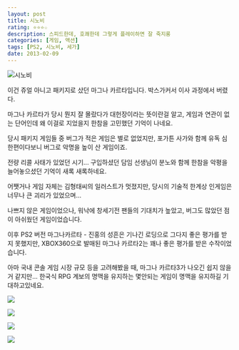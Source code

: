 ```yaml
---
layout: post
title: 시노비
rating: ⭐️⭐️⭐️☆
description: 스피드한데, 호쾌한데 그렇게 플레이하면 잘 죽지롱
categories: [게임, 액션]
tags: [PS2, 시노비, 세가]
date: 2013-02-09
---
```


![시노비](../../review/img/2013/shinobi.jpg)

이건 쥬얼 아니고 패키지로 샀던 마그나 카르타입니다. 박스가커서 이사 과정에서 버렸다.

마그나 카르타가 당시 뭔지 잘 몰랐다가 대헌장이라는 뜻이란걸 알고, 게임과 연관이 없는 단어인데 왜 이걸로 지었을지 한참을 고민했던 기억이 나네요.

당시 패키지 게임들 중 버그가 적은 게임은 별로 없었지만, 포가튼 사가와 함께 유독 심한편이다보니 버그로 악명을 높이 산 게임이죠. 

전량 리콜 사태가 있었던 시기... 구입하셨던 담임 선생님이 분노와 함께 한참을 악평을 늘어놓으셨던 기억이 새록 새록하네요.

어쨋거나 게임 자체는 김형태씨의 일러스트가 멋졌지만, 당시의 기술적 한계상 인게임은 너무나 큰 괴리가 있었으며...

나쁘지 않은 게임이었으나, 워낙에 창세기전 팬들의 기대치가 높았고, 버그도 많았던 점이 아쉬웠던 게임이었습니다.

이후 PS2 버전 마그나카르타 - 진홍의 성흔은 기나긴 로딩으로 그다지 좋은 평가를 받지 못했지만, XBOX360으로 발매된 마그나 카르타2는 꽤나 좋은 평가를 받은 수작이었습니다.

아마 국내 콘솔 게임 시장 규모 등을 고려해봤을 때, 마그나 카르타3가 나오긴 쉽지 않을거 같지만... 한국식 RPG 계보의 명맥을 유지하는 몇안되는 게임이 명맥을 유지하길 기대하고있네요.

![](./0.jpg)

![](./1.jpg)

![](./2.jpg)

![](./3.jpg)
